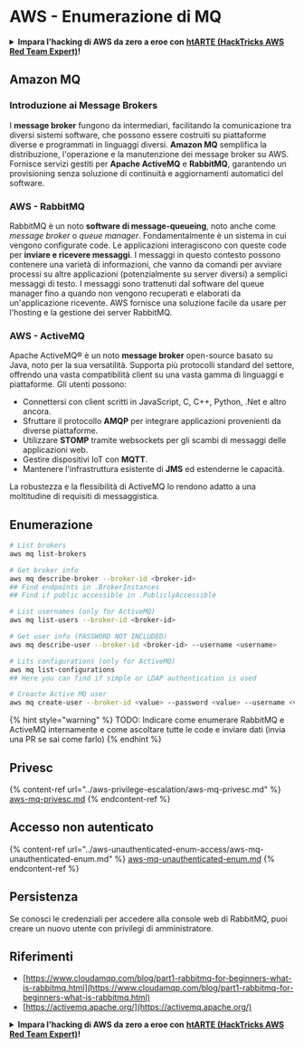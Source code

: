 # AWS - Enumerazione di MQ

<details>

<summary><strong>Impara l'hacking di AWS da zero a eroe con</strong> <a href="https://training.hacktricks.xyz/courses/arte"><strong>htARTE (HackTricks AWS Red Team Expert)</strong></a><strong>!</strong></summary>

Altri modi per supportare HackTricks:

* Se vuoi vedere la tua **azienda pubblicizzata in HackTricks** o **scaricare HackTricks in PDF** Controlla i [**PACCHETTI DI ABBONAMENTO**](https://github.com/sponsors/carlospolop)!
* Ottieni il [**merchandising ufficiale di PEASS & HackTricks**](https://peass.creator-spring.com)
* Scopri [**The PEASS Family**](https://opensea.io/collection/the-peass-family), la nostra collezione di [**NFT**](https://opensea.io/collection/the-peass-family) esclusivi
* **Unisciti al** 💬 [**gruppo Discord**](https://discord.gg/hRep4RUj7f) o al [**gruppo telegram**](https://t.me/peass) o **seguici** su **Twitter** 🐦 [**@hacktricks_live**](https://twitter.com/hacktricks_live)**.**
* **Condividi i tuoi trucchi di hacking inviando PR ai** [**HackTricks**](https://github.com/carlospolop/hacktricks) e [**HackTricks Cloud**](https://github.com/carlospolop/hacktricks-cloud) github repos.

</details>

## Amazon MQ

### Introduzione ai Message Brokers
I **message broker** fungono da intermediari, facilitando la comunicazione tra diversi sistemi software, che possono essere costruiti su piattaforme diverse e programmati in linguaggi diversi. **Amazon MQ** semplifica la distribuzione, l'operazione e la manutenzione dei message broker su AWS. Fornisce servizi gestiti per **Apache ActiveMQ** e **RabbitMQ**, garantendo un provisioning senza soluzione di continuità e aggiornamenti automatici del software.

### AWS - RabbitMQ
RabbitMQ è un noto **software di message-queueing**, noto anche come _message broker_ o _queue manager_. Fondamentalmente è un sistema in cui vengono configurate code. Le applicazioni interagiscono con queste code per **inviare e ricevere messaggi**. I messaggi in questo contesto possono contenere una varietà di informazioni, che vanno da comandi per avviare processi su altre applicazioni (potenzialmente su server diversi) a semplici messaggi di testo. I messaggi sono trattenuti dal software del queue manager fino a quando non vengono recuperati e elaborati da un'applicazione ricevente. AWS fornisce una soluzione facile da usare per l'hosting e la gestione dei server RabbitMQ.

### AWS - ActiveMQ
Apache ActiveMQ® è un noto **message broker** open-source basato su Java, noto per la sua versatilità. Supporta più protocolli standard del settore, offrendo una vasta compatibilità client su una vasta gamma di linguaggi e piattaforme. Gli utenti possono:

- Connettersi con client scritti in JavaScript, C, C++, Python, .Net e altro ancora.
- Sfruttare il protocollo **AMQP** per integrare applicazioni provenienti da diverse piattaforme.
- Utilizzare **STOMP** tramite websockets per gli scambi di messaggi delle applicazioni web.
- Gestire dispositivi IoT con **MQTT**.
- Mantenere l'infrastruttura esistente di **JMS** ed estenderne le capacità.

La robustezza e la flessibilità di ActiveMQ lo rendono adatto a una moltitudine di requisiti di messaggistica.


## Enumerazione
```bash
# List brokers
aws mq list-brokers

# Get broker info
aws mq describe-broker --broker-id <broker-id>
## Find endpoints in .BrokerInstances
## Find if public accessible in .PubliclyAccessible

# List usernames (only for ActiveMQ)
aws mq list-users --broker-id <broker-id>

# Get user info (PASSWORD NOT INCLUDED)
aws mq describe-user --broker-id <broker-id> --username <username>

# Lits configurations (only for ActiveMQ)
aws mq list-configurations
## Here you can find if simple or LDAP authentication is used

# Creacte Active MQ user
aws mq create-user --broker-id <value> --password <value> --username <value> --console-access
```
{% hint style="warning" %}
TODO: Indicare come enumerare RabbitMQ e ActiveMQ internamente e come ascoltare tutte le code e inviare dati (invia una PR se sai come farlo)
{% endhint %}

## Privesc

{% content-ref url="../aws-privilege-escalation/aws-mq-privesc.md" %}
[aws-mq-privesc.md](../aws-privilege-escalation/aws-mq-privesc.md)
{% endcontent-ref %}

## Accesso non autenticato

{% content-ref url="../aws-unauthenticated-enum-access/aws-mq-unauthenticated-enum.md" %}
[aws-mq-unauthenticated-enum.md](../aws-unauthenticated-enum-access/aws-mq-unauthenticated-enum.md)
{% endcontent-ref %}

## Persistenza

Se conosci le credenziali per accedere alla console web di RabbitMQ, puoi creare un nuovo utente con privilegi di amministratore.

## Riferimenti

* [https://www.cloudamqp.com/blog/part1-rabbitmq-for-beginners-what-is-rabbitmq.html](https://www.cloudamqp.com/blog/part1-rabbitmq-for-beginners-what-is-rabbitmq.html)
* [https://activemq.apache.org/](https://activemq.apache.org/)

<details>

<summary><strong>Impara l'hacking di AWS da zero a eroe con</strong> <a href="https://training.hacktricks.xyz/courses/arte"><strong>htARTE (HackTricks AWS Red Team Expert)</strong></a><strong>!</strong></summary>

Altri modi per supportare HackTricks:

* Se vuoi vedere la tua **azienda pubblicizzata in HackTricks** o **scaricare HackTricks in PDF** controlla i [**PACCHETTI DI ABBONAMENTO**](https://github.com/sponsors/carlospolop)!
* Ottieni il [**merchandising ufficiale di PEASS & HackTricks**](https://peass.creator-spring.com)
* Scopri [**The PEASS Family**](https://opensea.io/collection/the-peass-family), la nostra collezione di esclusive [**NFT**](https://opensea.io/collection/the-peass-family)
* **Unisciti al** 💬 [**gruppo Discord**](https://discord.gg/hRep4RUj7f) o al [**gruppo Telegram**](https://t.me/peass) o **seguici** su **Twitter** 🐦 [**@hacktricks_live**](https://twitter.com/hacktricks_live)**.**
* **Condividi i tuoi trucchi di hacking inviando PR ai repository** [**HackTricks**](https://github.com/carlospolop/hacktricks) e [**HackTricks Cloud**](https://github.com/carlospolop/hacktricks-cloud).

</details>
